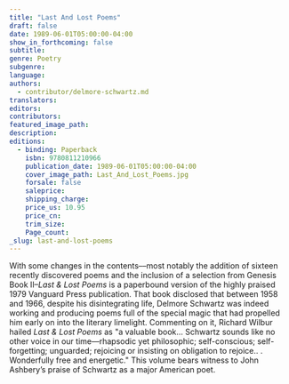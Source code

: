 ```yaml
---
title: "Last And Lost Poems"
draft: false
date: 1989-06-01T05:00:00-04:00
show_in_forthcoming: false
subtitle:
genre: Poetry
subgenre:
language:
authors:
  - contributor/delmore-schwartz.md
translators:
editors:
contributors:
featured_image_path:
description:
editions:
  - binding: Paperback
    isbn: 9780811210966
    publication_date: 1989-06-01T05:00:00-04:00
    cover_image_path: Last_And_Lost_Poems.jpg
    forsale: false
    saleprice:
    shipping_charge:
    price_us: 10.95
    price_cn:
    trim_size:
    Page_count:
_slug: last-and-lost-poems
---
```


With some changes in the contents––most notably the addition of sixteen recently discovered poems and the inclusion of a selection from Genesis Book II–_Last & Lost Poems_ is a paperbound version of the highly praised 1979 Vanguard Press publication. That book disclosed that between 1958 and 1966, despite his disintegrating life, Delmore Schwartz was indeed working and producing poems full of the special magic that had propelled him early on into the literary limelight. Commenting on it, Richard Wilbur hailed _Last & Lost Poems_ as "a valuable book... Schwartz sounds like no other voice in our time––rhapsodic yet philosophic; self-conscious; self-forgetting; unguarded; rejoicing or insisting on obligation to rejoice.. . Wonderfully free and energetic." This volume bears witness to John Ashbery’s praise of Schwartz as a major American poet.

